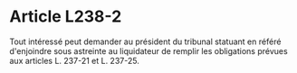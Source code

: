 # Article L238-2

Tout intéressé peut demander au président du tribunal statuant en référé d'enjoindre sous astreinte au liquidateur de remplir les obligations prévues aux articles L. 237-21 et L. 237-25.